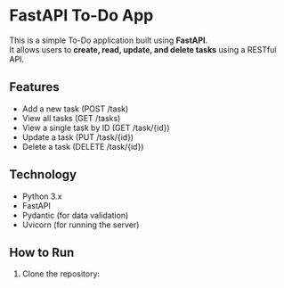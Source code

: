 # FastAPI To-Do App

This is a simple To-Do application built using **FastAPI**.  
It allows users to **create, read, update, and delete tasks** using a RESTful API.

## Features
- Add a new task (POST /task)
- View all tasks (GET /tasks)
- View a single task by ID (GET /task/{id})
- Update a task (PUT /task/{id})
- Delete a task (DELETE /task/{id})

## Technology
- Python 3.x
- FastAPI
- Pydantic (for data validation)
- Uvicorn (for running the server)

## How to Run
1. Clone the repository:
